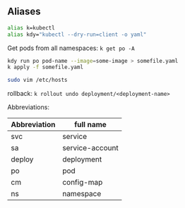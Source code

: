
## Aliases

```BASH
alias k=kubectl
alias kdy="kubectl --dry-run=client -o yaml"
```

Get pods from all namespaces:
`k get po -A`

```BASH
kdy run po pod-name --image=some-image > somefile.yaml
k apply -f somefile.yaml

sudo vim /etc/hosts
```

rollback:
`k rollout undo deployment/<deployment-name>`

Abbreviations:

| Abbreviation | full name       |
| ------------ | --------------- |
| svc          | service         |
| sa           | service-account |
| deploy       | deployment      |
| po           | pod             |
| cm           | config-map      |
| ns           | namespace       |
